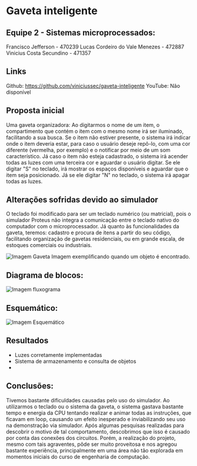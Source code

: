 ﻿# Gaveta inteligente
## Equipe 2 - Sistemas microprocessados:
Francisco Jefferson - 470239
Lucas Cordeiro do Vale Menezes - 472887
Vinicius Costa Secundino - 471357

## Links
Github: https://github.com/viniciussec/gaveta-inteligente
YouTube: Não disponível

## Proposta inicial
Uma gaveta organizadora: Ao digitarmos o nome de um item, o compartimento que contém o item com o mesmo nome irá ser iluminado, facilitando a sua busca. Se o item não estiver presente, o sistema irá indicar onde o item deveria estar, para caso o usuário deseje repô-lo, com uma cor diferente (vermelha, por exemplo) e o notificar por meio de um som característico. Já caso o item não esteja cadastrado, o sistema irá acender todas as luzes com uma terceira cor e aguardar o usuário digitar. Se ele digitar "S" no teclado, irá mostrar os espaços disponíveis e aguardar que o item seja posicionado. Já se ele digitar "N" no teclado, o sistema irá apagar todas as luzes.

## Alterações sofridas devido ao simulador
O teclado foi modificado para ser um teclado numérico (ou matricial), pois o simulador Proteus não integra a comunicação entre o teclado nativo do computador com o microprocessador. Já quanto às funcionalidades da gaveta, teremos: cadastro e procura de itens a partir do seu código, facilitando organização de gavetas residenciais, ou em grande escala, de estoques comerciais ou industriais.

![Imagem Gaveta](https://imgur.com/EhtJBza.png)
Imagem exemplificando quando um objeto é encontrado.

## Diagrama de blocos:
![Imagem fluxograma](https://imgur.com/pWg01a1.png)

## Esquemático:
![Imagem Esquemático](https://imgur.com/dhvWMEH.png)

## Resultados
 - Luzes corretamente implementadas
 - Sistema de armazenamento e consulta de objetos
 - 

## Conclusões:
Tivemos bastante dificuldades causadas pelo uso do simulador. Ao utilizarmos o teclado ou o sistema da gaveta, o sistema gastava bastante tempo e energia da CPU tentando realizar e animar todas as instruções, que ficavam em loop, causando um efeito inesperado e inviabilizando seu uso na demonstração via simulador. Após algumas pesquisas realizadas para descobrir o motivo de tal comportamento, descobrimos que isso é causado por conta das conexões dos circuitos. Porém, a realização do projeto, mesmo com tais agraventes, pôde ser muito proveitosa e nos agregou bastante experiência, principalmente em uma área não tão explorada em momentos iniciais do curso de engenharia de computação. 